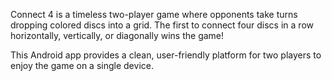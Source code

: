 Connect 4 is a timeless two-player game where opponents take turns dropping colored discs into a grid. The first to connect four discs in a row horizontally, vertically, or diagonally wins the game!

This Android app provides a clean, user-friendly platform for two players to enjoy the game on a single device.

